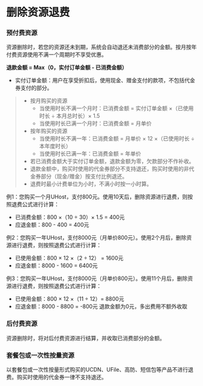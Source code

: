 # 删除资源退费

### 预付费资源 
资源删除时，若您的资源还未到期，系统会自动退还未消费部分的金额。按月按年付费资源使用不满一个周期时不享受优惠。

 **退款金额 = Max（0，实付订单金额 - 已消费金额）**
 * 实付订单金额：用户在享受折扣后，使用现金、赠金支付的款项，不包括代金券支付的部分。
> * 按月购买的资源
>   - 当使用时长不满一个月时：已消费金额 = 实付订单金额 ×（已使用时长 ÷ 本月总时长）× 1.5
>   - 当使用时长已满一个月时：已消费金额 = 月单价
> * 按年购买的资源
>   - 当使用时长不满一年：已消费金额 = 月单价 × 12 ×（已使用时长 ÷ 本年度时长）
>   - 当使用时长已满一年：已消费金额 = 年单价
> * 若已消费金额大于实付订单金额，退款金额为零，欠款部分不作补收。 
> * 退款金额中，购买时使用的代金券部分不支持退还，购买时使用的非代金券部分（现金/赠金）按支付比例退还。
> * 退费时最小计费单位为小时，不满小时按一小时算。

例1：您购买一个月UHost，支付800元。使用10天后，删除资源进行退费，则按照退费公式进行计算：
- 已消费金额：800 ×（10 ÷ 30）× 1.5 = 400元
- 应退金额：800 - 400 = 400元

例2：您购买一年UHost，支付8000元（月单价800元）。使用2个月后，删除资源进行退费，则按照退费公式进行计算：
- 已使用金额：800 × 12 ×（2 ÷ 12） = 1600元
- 应退金额：8000 - 1600 = 6400元

例3：您购买一年UHost，支付8000元（月单价800元）。使用11个月后，删除资源进行退费，则按照退费公式进行计算：
- 已使用金额：800 × 12 ×（11 ÷ 12）= 8800元
- 应退金额：8000 - 8800 = -800元 退款金额为0元，多出费用不额外收取

### 后付费资源 
资源删除时，将对后付费资源进行结算，并收取已消费部分的金额。

### 套餐包或一次性按量资源
以套餐包或一次性按量形式购买的UCDN、UFile、高防、短信包等产品不进行退费。购买时使用的代金券一律不支持退还。
